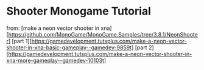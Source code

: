 # Shooter Monogame Tutorial

from: [make a neon vector shooter in xna][https://github.com/MonoGame/MonoGame.Samples/tree/3.8.1/NeonShooter]
[part 1][https://gamedevelopment.tutsplus.com/make-a-neon-vector-shooter-in-xna-basic-gameplay--gamedev-9859t]
[part 2][https://gamedevelopment.tutsplus.com/make-a-neon-vector-shooter-in-xna-more-gameplay--gamedev-10103t]
